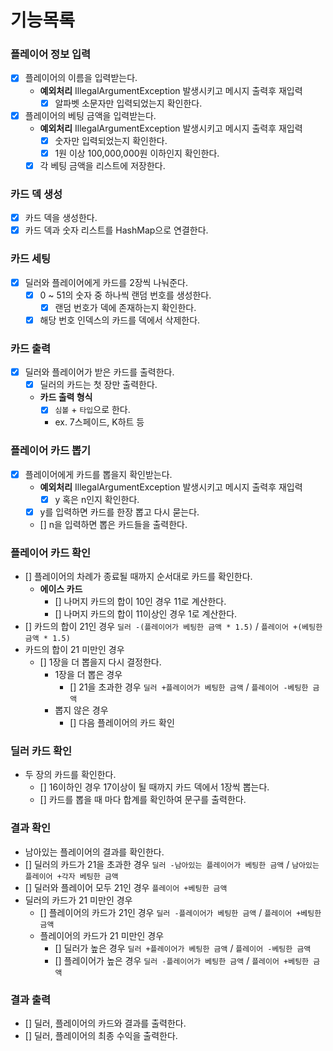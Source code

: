 # 기능목록

### 플레이어 정보 입력
- [x] 플레이어의 이름을 입력받는다.
  - **예외처리** IllegalArgumentException 발생시키고 메시지 출력후 재입력
    - [x] 알파벳 소문자만 입력되었는지 확인한다.
- [x] 플레이어의 베팅 금액을 입력받는다.
  - **예외처리** IllegalArgumentException 발생시키고 메시지 출력후 재입력
    - [x] 숫자만 입력되었는지 확인한다.
    - [x] 1원 이상 100,000,000원 이하인지 확인한다.
  - [x] 각 베팅 금액을 리스트에 저장한다. 

### 카드 덱 생성
- [x] 카드 덱을 생성한다.
- [x] 카드 덱과 숫자 리스트를 HashMap으로 연결한다.

### 카드 세팅
- [x] 딜러와 플레이어에게 카드를 2장씩 나눠준다.
  - [x] 0 ~ 51의 숫자 중 하나씩 랜덤 번호를 생성한다.
    - [x] 랜덤 번호가 덱에 존재하는지 확인한다.
  - [x] 해당 번호 인덱스의 카드를 덱에서 삭제한다.

### 카드 출력
- [x] 딜러와 플레이어가 받은 카드를 출력한다.
  - [x] 딜러의 카드는 첫 장만 출력한다.
  - **카드 출력 형식**
    - [x] `심볼` + `타입`으로 한다.
    - ex. 7스페이드, K하트 등

### 플레이어 카드 뽑기
- [x] 플레이어에게 카드를 뽑을지 확인받는다.
  - **예외처리** IllegalArgumentException 발생시키고 메시지 출력후 재입력
    - [x] y 혹은 n인지 확인한다.
  - [x] y를 입력하면 카드를 한장 뽑고 다시 묻는다.
  - [] n을 입력하면 뽑은 카드들을 출력한다.

### 플레이어 카드 확인
- [] 플레이어의 차례가 종료될 때까지 순서대로 카드를 확인한다.
  - **에이스 카드**
    - [] 나머지 카드의 합이 10인 경우 11로 계산한다.
    - [] 나머지 카드의 합이 11이상인 경우 1로 계산한다.
- [] 카드의 합이 21인 경우 `딜러 -(플레이어가 베팅한 금액 * 1.5)` / `플레이어 +(베팅한 금액 * 1.5)`
- 카드의 합이 21 미만인 경우
  - [] 1장을 더 뽑을지 다시 결정한다.
    - 1장을 더 뽑은 경우
      - [] 21을 초과한 경우 `딜러 +플레이어가 베팅한 금액` / `플레이어 -베팅한 금액`
    - 뽑지 않은 경우
      - [] 다음 플레이어의 카드 확인

### 딜러 카드 확인
- 두 장의 카드를 확인한다.
  - [] 16이하인 경우 17이상이 될 때까지 카드 덱에서 1장씩 뽑는다.
  - [] 카드를 뽑을 때 마다 합계를 확인하여 문구를 출력한다.

### 결과 확인
- 남아있는 플레이어의 결과를 확인한다.
- [] 딜러의 카드가 21을 초과한 경우 `딜러 -남아있는 플레이어가 베팅한 금액` / `남아있는 플레이어 +각자 베팅한 금액`
- [] 딜러와 플레이어 모두 21인 경우 `플레이어 +베팅한 금액`
- 딜러의 카드가 21 미만인 경우
  - [] 플레이어의 카드가 21인 경우 `딜러 -플레이어가 베팅한 금액` / `플레이어 +베팅한 금액`
  - 플레이어의 카드가 21 미만인 경우
    - [] 딜러가 높은 경우 `딜러 +플레이어가 베팅한 금액` / `플레이어 -베팅한 금액`
    - [] 플레이어가 높은 경우 `딜러 -플레이어가 베팅한 금액` / `플레이어 +베팅한 금액`

### 결과 출력
- [] 딜러, 플레이어의 카드와 결과를 출력한다.
- [] 딜러, 플레이어의 최종 수익을 출력한다.
